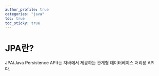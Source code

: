 ```yaml
---
author_profile: true
categories: "java"
toc: true
toc_sticky: true
---
```


# JPA란?
JPA(Java Persistence API)는 자바에서 제공하는 관계형 데이터베이스 처리용 API다. 